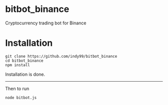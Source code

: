 # bitbot_binance
Cryptocurrency trading bot for Binance
# Installation
```
git clone https://github.com/indy99/bitbot_binance
cd bitbot_binance
npm install
```
Installation is done.
******
Then to run
```
node bitbot.js
```
